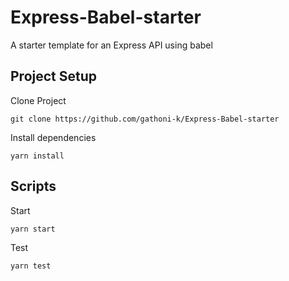 # Express-Babel-starter
A starter template for an Express API using babel

## Project Setup

Clone Project

```git clone https://github.com/gathoni-k/Express-Babel-starter```

Install dependencies

```yarn install```

 ## Scripts
 
 Start
 
 ```yarn start```
 
Test

```yarn test```


